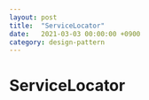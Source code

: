 ```yaml
---
layout: post
title:  "ServiceLocator"
date:   2021-03-03 00:00:00 +0900
category: design-pattern
---
```

# ServiceLocator
